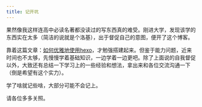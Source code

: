 ```yaml
---
title: 记开坑
---
```

果然像我这样连高中必读名著都没读过的写东西真的难受。刚进大学，发现该学的东西实在太多（简洁的说就是个洛基），出于督促自己的意图，便开了这个博客。

靠着这篇文章：[如何优雅地使用hexo](https://zccz14.com/2016/12/30/%E4%BC%98%E9%9B%85%E5%9C%B0%E4%BD%BF%E7%94%A8Hexo/)，才勉强搭建起来。但鉴于能力问题，近来时间也不太够，先慢慢学着基础知识，一边学着一边更吧。除了上面说的自我督促以外，大致还有总结一下学习上的一些经验和想法，拿出来和各位交流沟通一下（倒是希望有这个实力）。

学了啥就记些啥，大部分可能不会记上。

请各位多多关照。
